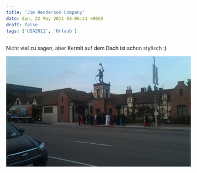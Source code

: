 ```yaml
---
title: 'Jim Henderson Company'
date: Sun, 22 May 2011 04:06:21 +0000
draft: false
tags: ['USA2011', 'Urlaub']
---
```


Nicht viel zu sagen, aber Kermit auf dem Dach ist schon stylisch :)

![Imag0073](/urlaub2011-images/imag0073-scaled-1000.jpg?w=300)